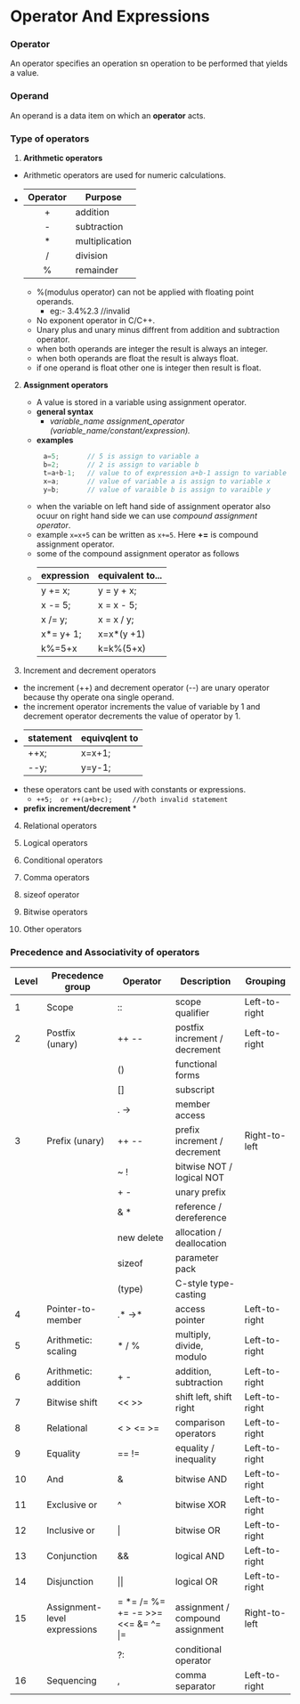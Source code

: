 # Operator And Expressions

### Operator
An operator specifies an operation sn operation to be performed that yields a value.

### Operand
An operand is a data item on which an **operator** acts.

### Type of operators
1. **Arithmetic operators**

 * Arithmetic operators are used for   numeric calculations.

 * | Operator | Purpose        |
   |:--------:|----------------|
   |     +    | addition       |
   |     -    | subtraction    |
   |     *    | multiplication |
   |     /    | division       |
   |     %    | remainder      |



	* %(modulus operator) can not be applied with floating point operands.
		* eg:- 3.4%2.3     //invalid
	* No exponent operator in C/C++.
	* Unary plus and unary minus diffrent from addition and subtraction operator.
	* when both operands are integer the result is always an integer.
	* when both operands are float the result is always float.
	* if one operand is float other one is integer then result is float.

2. **Assignment operators**
	* A value is stored in a variable using assignment operator.
	* **general syntax**
		* *variable_name assignment_operator (variable_name/constant/expression).*
	* **examples**
    ```c++
	     a=5;		// 5 is assign to variable a
	     b=2;		// 2 is assign to variable b
	     t=a+b-1;	// value to of expression a+b-1 assign to variable t
	     x=a;		// value of variable a is assign to variable x
	     y=b;		// value of varaible b is assign to varaible y

	```
	* when the variable on left hand side of assignment operator also ocuur on right hand side we can use *compound assignment operator*.
	* example ```x=x+5``` can be written as ```x+=5```. Here **+=** is compound assignment operator.
	* some of the compound assignment operator as follows
	* | expression       | equivalent to... |
	  |------------------|------------------|
	  | y += x;          | y = y + x;       |
      | x -= 5;          | x = x - 5;       |
      | x /= y;          | x = x / y;       |
      | x*= y+ 1;        | x=x*(y +1)       |
      | k%=5+x           | k=k%(5+x)        |





3. Increment and decrement operators

 * the increment (++) and decrement operator (--) are unary operator because thy operate ona single operand.
 * the increment operator increments the value of variable by 1 and decrement operator decrements the value of operator by 1.
 * | statement        | equivqlent to |
   |------------------|---------------|
   |  ++x;            | x=x+1;        |
   | --y;             | y=y-1;        |
 * these operators cant be used with constants or expressions.
 	 * ```++5;  or ++(a+b+c);     //both invalid statement```
 * **prefix increment/decrement**
 		* 
4. Relational operators

5. Logical operators

6. Conditional operators

7. Comma operators

8. sizeof operator

9. Bitwise operators

10. Other operators




### Precedence and Associativity of operators


| Level | Precedence group             | Operator                           | Description                      | Grouping      |
|-------|------------------------------|------------------------------------|----------------------------------|---------------|
| 1     | Scope                        | ::                                 | scope qualifier                  | Left-to-right |
| 2     | Postfix (unary)              | ++ --                              | postfix increment / decrement    | Left-to-right |
|       |                              | ()                                 | functional forms                 |               |
|       |                              | []                                 | subscript                        |               |
|       |                              | . ->                               | member access                    |               |
| 3     | Prefix (unary)               | ++ --                              | prefix increment / decrement     | Right-to-left |
|       |                              | ~ !                                | bitwise NOT / logical NOT        |               |
|       |                              | + -                                | unary prefix                     |               |
|       |                              | & *                                | reference / dereference          |               |
|       |                              | new delete                         | allocation / deallocation        |               |
|       |                              | sizeof                             | parameter pack                   |               |
|       |                              | (type)                             | C-style type-casting             |               |
| 4     | Pointer-to-member            | .* ->*                             | access pointer                   | Left-to-right |
| 5     | Arithmetic: scaling          | * / %                              | multiply, divide, modulo         | Left-to-right |
| 6     | Arithmetic: addition         | + -                                | addition, subtraction            | Left-to-right |
| 7     | Bitwise shift                | << >>                              | shift left, shift right          | Left-to-right |
| 8     | Relational                   | < > <= >=                          | comparison operators             | Left-to-right |
| 9     | Equality                     | == !=                              | equality / inequality            | Left-to-right |
| 10    | And                          | &                                  | bitwise AND                      | Left-to-right |
| 11    | Exclusive or                 | ^                                  | bitwise XOR                      | Left-to-right |
| 12    | Inclusive or                 | \|                                 | bitwise OR                       | Left-to-right |
| 13    | Conjunction                  | &&                                 | logical AND                      | Left-to-right |
| 14    | Disjunction                  | \|\|                               | logical OR                       | Left-to-right |
| 15    | Assignment-level expressions | = *= /= %= += -= >>= <<= &= ^= \|= | assignment / compound assignment | Right-to-left |
|       |                              | ?:                                 | conditional operator             |               |
| 16    | Sequencing                   | ,                                  | comma separator                  | Left-to-right |
